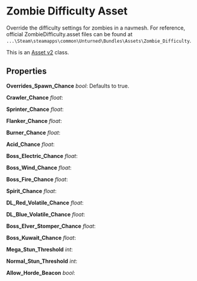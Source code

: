 Zombie Difficulty Asset
=======================

Override the difficulty settings for zombies in a navmesh. For reference, official ZombieDifficulty.asset files can be found at `...\Steam\steamapps\common\Unturned\Bundles\Assets\Zombie_Difficulty`.

This is an [Asset v2](AssetsV2.md) class.

Properties
----------

**Overrides_Spawn_Chance** *bool*: Defaults to true.

**Crawler_Chance** *float*: 

**Sprinter_Chance** *float*: 

**Flanker_Chance** *float*: 

**Burner_Chance** *float*: 

**Acid_Chance** *float*: 

**Boss_Electric_Chance** *float*: 

**Boss_Wind_Chance** *float*: 

**Boss_Fire_Chance** *float*: 

**Spirit_Chance** *float*: 

**DL_Red_Volatile_Chance** *float*: 

**DL_Blue_Volatile_Chance** *float*: 

**Boss_Elver_Stomper_Chance** *float*: 

**Boss_Kuwait_Chance** *float*: 

**Mega_Stun_Threshold** *int*: 

**Normal_Stun_Threshold** *int*: 

**Allow_Horde_Beacon** *bool*: 
